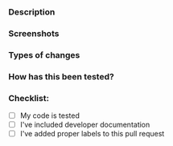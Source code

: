 ### Description
<!-- Please describe what you have changed or added -->

### Screenshots
<!-- if applicable -->

### Types of changes
<!-- What types of changes does your code introduce?  -->
<!-- Bug fix (non-breaking change which fixes an issue) -->
<!-- New feature (non-breaking change which adds functionality) -->
<!-- Breaking change -->

### How has this been tested?
<!-- Please describe in detail how you tested your changes. -->

### Checklist:
- [ ] My code is tested
- [ ] I've included developer documentation <!-- if applicable -->
- [ ] I've added proper labels to this pull request <!-- if applicable -->
